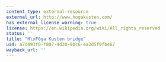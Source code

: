 ```yaml
---
content_type: external-resource
external_url: http://www.hogakusten.com/
has_external_license_warning: true
license: https://en.wikipedia.org/wiki/All_rights_reserved
status: ''
title: "H\xF6ga Kusten bridge"
uid: a7d493f0-f807-4d30-9bc6-ea2d5f9fb467
wayback_url: ''
---
```


